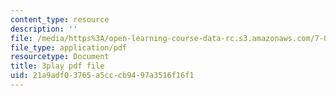 ```yaml
---
content_type: resource
description: ''
file: /media/https%3A/open-learning-course-data-rc.s3.amazonaws.com/7-012-introduction-to-biology-fall-2004/21a9adf03765a5cccb9497a3516f16f1_qObvbkcU838.pdf
file_type: application/pdf
resourcetype: Document
title: 3play pdf file
uid: 21a9adf0-3765-a5cc-cb94-97a3516f16f1
---
```

